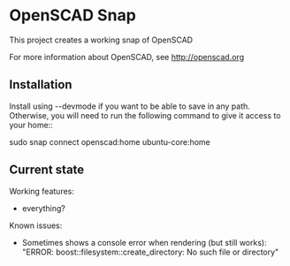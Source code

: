 # OpenSCAD Snap

This project creates a working snap of OpenSCAD

For more information about OpenSCAD, see http://openscad.org

## Installation

Install using --devmode if you want to be able to save in any path. Otherwise,
you will need to run the following command to give it access to your home::

   sudo snap connect openscad:home ubuntu-core:home


## Current state

Working features:
  - everything?

Known issues:
  - Sometimes shows a console error when rendering (but still works):
    "ERROR: boost::filesystem::create_directory: No such file or directory"
